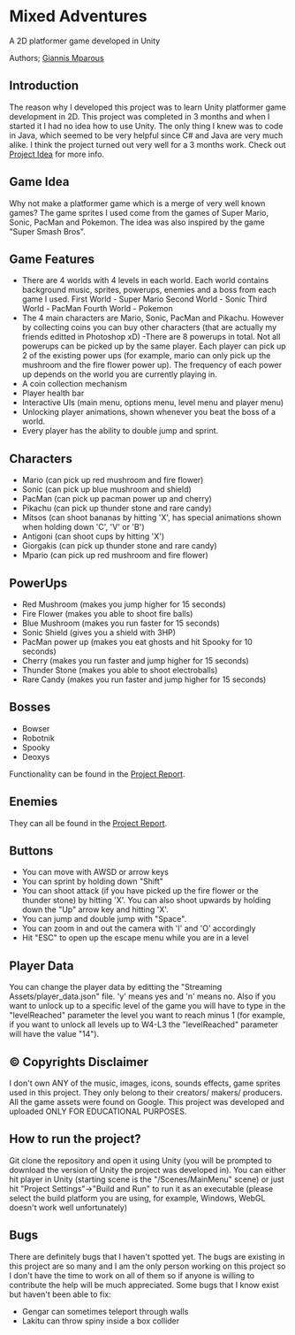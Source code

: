 # Mixed Adventures
A 2D platformer game developed in Unity

Authors; [Giannis Mparous](https://github.com/giannismparous "Giannis Mparous")

## Introduction

The reason why I developed this project was to learn Unity platformer game development in 2D. This project was completed in 3 months and when I started it I had no idea how to use Unity. The only thing I knew was to code in Java, which seemed to be very helpful since C# and Java are very much alike. I think the project turned out very well for a 3 months work. Check out [Project Idea](https://github.com/giannismparous/MixedAdventures/blob/main/Mixed%20Adventures.pptx "Project Idea") for more info.

## Game Idea

Why not make a platformer game which is a merge of very well known games? The game sprites I used come from the games of Super Mario, Sonic, PacMan and Pokemon. The idea was also inspired by the game "Super Smash Bros".

## Game Features

- There are 4 worlds with 4 levels in each world. Each world contains background music, sprites, powerups, enemies and a boss from each game I used. 
First World - Super Mario
Second World - Sonic
Third World - PacMan
Fourth World - Pokemon
- The 4 main characters are Mario, Sonic, PacMan and Pikachu. However by collecting coins you can buy other characters (that are actually my friends editted in Photoshop xD)
-There are 8 powerups in total. Not all powerups can be picked up by the same player. Each player can pick up 2 of the existing power ups (for example, mario can only pick up the mushroom and the fire flower power up). The frequency of each power up depends on the world you are currently playing in.
- A coin collection mechanism
- Player health bar
- Interactive UIs (main menu, options menu, level menu and player menu)
- Unlocking player animations, shown whenever you beat the boss of a world.
- Every player has the ability to double jump and sprint.

## Characters

- Mario (can pick up red mushroom and fire flower)
- Sonic (can pick up blue mushroom and shield)
- PacMan (can pick up pacman power up and cherry)
- Pikachu (can pick up thunder stone and rare candy)
- Mitsos (can shoot bananas by hitting 'X', has special animations shown when holding down 'C', 'V' or 'B')
- Antigoni (can shoot cups by hitting 'X')
- Giorgakis (can pick up thunder stone and rare candy)
- Mpario (can pick up red mushroom and fire flower)

## PowerUps

- Red Mushroom (makes you jump higher for 15 seconds)
- Fire Flower (makes you able to shoot fire balls)
- Blue Mushroom (makes you run faster for 15 seconds)
- Sonic Shield (gives you a shield with 3HP)
- PacMan power up (makes you eat ghosts and hit Spooky for 10 seconds)
- Cherry (makes you run faster and jump higher for 15 seconds)
- Thunder Stone (makes you able to shoot electroballs)
- Rare Candy (makes you run faster and jump higher for 15 seconds)

## Bosses

- Bowser
- Robotnik
- Spooky
- Deoxys

Functionality can be found in the [Project Report](https://github.com/giannismparous/MixedAdventures/blob/main/ProjectReport-3190131.docx "Project Report").

## Enemies

They can all be found in the [Project Report](https://github.com/giannismparous/MixedAdventures/blob/main/ProjectReport-3190131.docx "Project Report").

## Buttons

- You can move with AWSD or arrow keys
- You can sprint by holding down "Shift"
- You can shoot attack (if you have picked up the fire flower or the thunder stone) by hitting 'X'. You can also shoot upwards by holding down the "Up" arrow key and hitting 'X'.
- You can jump and double jump with "Space".
- You can zoom in and out the camera with 'I' and 'O' accordingly
- Hit "ESC" to open up the escape menu while you are in a level

## Player Data

You can change the player data by editting the "Streaming Assets/player_data.json" file. 'y' means yes and 'n' means no. Also if you want to unlock up to a specific level of the game you will have to type in the "levelReached" parameter the level you want to reach minus 1 (for example, if you want to unlock all levels up to W4-L3 the "levelReached" parameter will have the value "14").

## © Copyrights Disclaimer

I don't own ANY of the music, images, icons, sounds effects, game sprites used in this project. They only belong to their creators/ makers/ producers. All the game assets were found on Google. This project was developed and uploaded ONLY FOR EDUCATIONAL PURPOSES.

## How to run the project?

Git clone the repository and open it using Unity (you will be prompted to download the version of Unity the project was developed in). You can either hit player in Unity (starting scene is the "/Scenes/MainMenu" scene) or just hit "Project Settings"->"Build and Run" to run it as an executable (please select the build platform you are using, for example, Windows, WebGL doesn't work well unfortunately)

## Bugs

There are definitely bugs that I haven't spotted yet. The bugs are existing in this project are so many and I am the only person working on this project so I don't have the time to work on all of them so if anyone is willing to contribute the help will be much appreciated. 
Some bugs that I know exist but haven't been able to fix:
- Gengar can sometimes teleport through walls
- Lakitu can throw spiny inside a box collider

